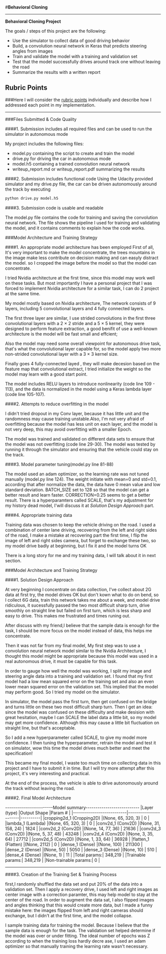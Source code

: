 #**Behavioral Cloning** 



---

**Behavioral Cloning Project**

The goals / steps of this project are the following:
* Use the simulator to collect data of good driving behavior
* Build, a convolution neural network in Keras that predicts steering angles from images
* Train and validate the model with a training and validation set
* Test that the model successfully drives around track one without leaving the road
* Summarize the results with a written report


## Rubric Points
###Here I will consider the [rubric points](https://review.udacity.com/#!/rubrics/432/view) individually and describe how I addressed each point in my implementation.  

---
###Files Submitted & Code Quality

####1. Submission includes all required files and can be used to run the simulator in autonomous mode

My project includes the following files:
* model.py containing the script to create and train the model
* drive.py for driving the car in autonomous mode
* model.h5 containing a trained convolution neural network 
* writeup_report.md or writeup_report.pdf summarizing the results

####2. Submission includes functional code
Using the Udacity provided simulator and my drive.py file, the car can be driven autonomously around the track by executing 
```sh
python drive.py model.h5
```

####3. Submission code is usable and readable

The model.py file contains the code for training and saving the convolution neural network. The file shows the pipeline I used for training and validating the model, and it contains comments to explain how the code works.

###Model Architecture and Training Strategy

####1. An appropriate model architecture has been employed
First of all, It's very important to make the model concentrate, the trees mountains in the image make less contribute on decision making and can easyly distract the model. so I cropped the image before the model so that the model can concentrate. 

I tried Nvidia architecture at the first time, since this model may work well on these tasks. But most importantly I have a personal project that I was forced to implement Nvidia architecture for a similar task, I can do 2 project at the same time. 

My model mostly based on Nvidia architecture, The network consists of 9 layers, including 5 convolutional layers and 4 fully connected layers.

The first three layer are similar, I use strided convolutions in the first three convolutional layers with a 2 × 2 stride and a 5 × 5 kernel, they were designed to perform feature extraction, a good benifit of use a well-known architecture is the model will be fast small and effcient;

Also the model may need some overall viewpoint for autonomous drive task, that's what the convolutional layer capable for, so the model apply two more non-strided convolutional layer with a 3 × 3 kernel size.

Finally goes 4 fully-connected layed , they will make decesion based on the feature map that  convolutional extract, I tried initialize the weight so the model may learn with a good start point.

The model includes RELU layers to introduce nonlinearity (code line 109 - 113), and the data is normalized in the model using a Keras lambda layer (code line 105-107). 

####2. Attempts to reduce overfitting in the model

I didn't tried dropout in my Conv layer, because it has little unit and the randomness may cause training unstable.Also, I'm not very afraid of overfitting because the model has less unit on each layer, and the model is not very deep, this may avoid overfitting with a smaller Epoch.

The model was trained and validated on different data sets to ensure that the model was not overfitting (code line 29-30). The model was tested by running it through the simulator and ensuring that the vehicle could stay on the track.

####3. Model parameter tuning(model.py line 81-88)

The model used an adam optimizer, so the learning rate was not tuned manually (model.py line 124).
The weight initiate with mean=0 and std=0.1, according that after normalize the data, the data have 0 mean value and low standard deviation.
BATCH_SIZE set to 128 so that the model can get a better result and learn faster.
CORRECTION=0.25 seems to get a better result.
There is a hyperparamters called SCALE, that's my adjustment for my history dead model, I'will discuss it at *Solution Design Approach* part.

####4. Appropriate training data

Training data was chosen to keep the vehicle driving on the road. I used a combination of center lane driving, recovering from the left and right sides of the road, I make a mistake at recovering part the first time, I flip the image of left and right sides camera, but forget to exchange these two, so my model drive badly at beginning, but I fix it and the model turns OK

There is a long story for me and my training data, I will talk about it in next section. 

###Model Architecture and Training Strategy

####1. Solution Design Approach

At very beginning I concentrate on data collection, I've collect about 2G data at first try, the model drives OK but don't kown what to do on bend, so I collect 6G data, train this network takes me about a week, and model drive ridiculous, it sucessfully passed the two most difficult sharp turn, drive smoothly on straight line but failed on first turn, which is less sharp and easy to drive. This makes me frustrated and times runing out.

After discuss with my friend,I believe that the sample data is enough for the task, I should be more focus on the model instead of data, this helps me concentrate. 

Then it was not far from my final model, My first step was to use a convolution neural network model similar to the Nvidia Architecture, I thought this model might be appropriate because this model was used in a real autonomous drive, it must be capable for this task.

In order to gauge how well the model was working, I split my image and steering angle data into a training and validation set. I found that my first model had a low mean squared error on the training set and also an even lower mean squared error on the validation set. This implied that the model may perform good. So I tried my model on the simulator.

In simulator, the model pass the first turn, then get confused on the bridge and turns little on these two most difficult sharp turn. Then I get an idea: since the model was confused on these difficulty and make desision with great hesitation, maybe I can SCALE the label data a little bit, so my model may get more confidence. Although this may cause a little bit fluctuation on straight line, but that's acceptable.

So I add a new hyperparameter called SCALE, to give my model more confidence. I then tuning the hyperparameter, retrain the model and test it on simulator, wow this time the model drives much better and meet the specification! 

This became my final model, I waste too much time on collecting data in this project and I have to submit it in time. But I will try more attempt after this project, it's very interesting and practical.

At the end of the process, the vehicle is able to drive autonomously around the track without leaving the road.

####2. Final Model Architecture

------------------------Model summary---------------------------
|Layer (type)               |Output Shape           |Param #   |
|---------------------------|-----------------------|----------|
|cropping2d_1 (Cropping2D)  |(None, 65, 320, 3)     |   0      |
|lambda_1 (Lambda)          |(None, 65, 320, 3)     |   0      |
|conv2d_1 (Conv2D)          |(None, 31, 158, 24)    |  1824    |
|conv2d_2 (Conv2D)          |(None, 14, 77, 36)     | 21636    |
|conv2d_3 (Conv2D)          |(None, 5, 37, 48)      | 43248    |
|conv2d_4 (Conv2D)          |(None, 3, 35, 64)      | 27712    |
|conv2d_5 (Conv2D)          |(None, 1, 33, 64)      | 36928    |
|flatten_1 (Flatten)        |(None, 2112)           |    0     |
|dense_1 (Dense)            |(None, 100)            | 211300   |
|dense_2 (Dense)            |(None, 50)             |  5050    |
|dense_3 (Dense)            |(None, 10)             |   510    |
|dense_4 (Dense)            |(None, 1)              |   11     | 
|Total params:| 348,219     |
|Trainable params:| 348,219 |
|Non-trainable params:| 0   |

_________________________________________________________________

####3. Creation of the Training Set & Training Process

first,I randomly shuffled the data set and put 20% of the data into a validation set.
Then I apply a recovery drive, I used left and right images as center image with a correction paramter, this may help model to stay at the center of the road.
In order to augment the data sat, I also flipped images and angles thinking that this would create more data, but I made a funny mistake here: the images flipped from left and right cameras should exchange, but I didn't at the first time, and the model collapse.

I sample training data for training the model. Because I believe that the sample data is enough for the task. The validation set helped determine if the model was over or under fitting. The ideal number of epochs was Z according to when the training loss hardly decre ase, I used an adam optimizer so that manually training the learning rate wasn't necessary.
